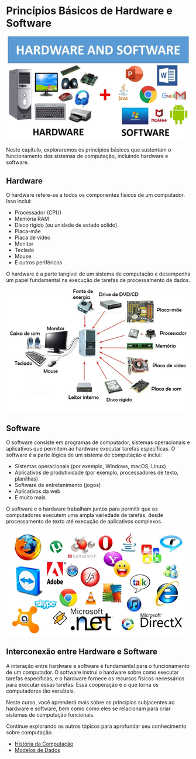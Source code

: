 # Princípios Básicos de Hardware e Software

![Hardware e Software](imagens/hardware-software1.jpg)

Neste capítulo, exploraremos os princípios básicos que sustentam o funcionamento dos sistemas de computação, incluindo hardware e software.

## Hardware

O hardware refere-se a todos os componentes físicos de um computador. Isso inclui:

- Processador (CPU)
- Memória RAM
- Disco rígido (ou unidade de estado sólido)
- Placa-mãe
- Placa de vídeo
- Monitor
- Teclado
- Mouse
- E outros periféricos

O hardware é a parte tangível de um sistema de computação e desempenha um papel fundamental na execução de tarefas de processamento de dados.

![Exemplo de Hardware](imagens/exemplo-hardware.jpg)

## Software

O software consiste em programas de computador, sistemas operacionais e aplicativos que permitem ao hardware executar tarefas específicas. O software é a parte lógica de um sistema de computação e inclui:

- Sistemas operacionais (por exemplo, Windows, macOS, Linux)
- Aplicativos de produtividade (por exemplo, processadores de texto, planilhas)
- Software de entretenimento (jogos)
- Aplicativos da web
- E muito mais

O software e o hardware trabalham juntos para permitir que os computadores executem uma ampla variedade de tarefas, desde processamento de texto até execução de aplicativos complexos.

![Exemplo de Software](imagens/exemplo-software.jpg)

## Interconexão entre Hardware e Software

A interação entre hardware e software é fundamental para o funcionamento de um computador. O software instrui o hardware sobre como executar tarefas específicas, e o hardware fornece os recursos físicos necessários para executar essas tarefas. Essa cooperação é o que torna os computadores tão versáteis.

Neste curso, você aprenderá mais sobre os princípios subjacentes ao hardware e software, bem como como eles se relacionam para criar sistemas de computação funcionais.

Continue explorando os outros tópicos para aprofundar seu conhecimento sobre computação.

- [História da Computação](imagens/historia-computacao.md)
- [Modelos de Dados](modelos-dados.md)
